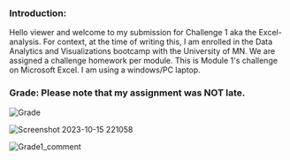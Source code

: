 ### Introduction:

Hello viewer and welcome to my submission for Challenge 1 aka the Excel-analysis. For context, at the time of writing this, I am enrolled in the Data Analytics and Visualizations bootcamp with the University of MN. We are assigned a challenge homework per module. This is Module 1's challenge on Microsoft Excel. I am using a windows/PC laptop. 

### Grade: Please note that my assignment was NOT late. 
![Grade](https://github.com/leeangel0428/Excel_analysis/assets/137225965/a61c1c80-e8b0-4c20-b052-07bf34c72c03)

![Screenshot 2023-10-15 221058](https://github.com/leeangel0428/Excel_analysis/assets/137225965/db7de490-ed96-491b-86f6-af595f5179ae)

![Grade1_comment](https://github.com/leeangel0428/Excel_analysis/assets/137225965/480037c7-4ae6-4391-81a5-dfd517544e2e)
